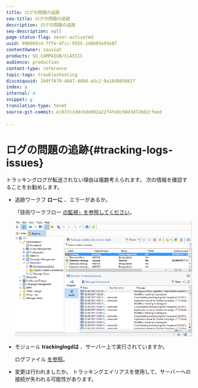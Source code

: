 ```yaml
---
title: ログの問題の追跡
seo-title: ログの問題の追跡
description: ログの問題の追跡
seo-description: null
page-status-flag: never-activated
uuid: 996869c4-7ffe-4fcc-9555-1d8b65e93e87
contentOwner: sauviat
products: SG_CAMPAIGN/CLASSIC
audience: production
content-type: reference
topic-tags: troubleshooting
discoiquuid: 1b9ff479-4847-408d-a5c2-9a164805081f
index: y
internal: n
snippet: y
translation-type: tm+mt
source-git-commit: e1937c1ddcbde092a22f4fe8c50d3d72b02cfeed

---
```



# ログの問題の追跡{#tracking-logs-issues}

トラッキングログが転送されない理由は複数考えられます。 次の情報を確認することをお勧めします。

* 追跡ワークフ **ローに** 、エラーがあるか。

   「技術ワークフロー [の監視」を参照してください](../../workflow/using/monitoring-technical-workflows.md)。

   ![](assets/tracking_scheduled_task.png)

* モジュール **trackinglogdは** 、サーバー上で実行されていますか。

   ログファイル [を参照](../../production/using/log-files.md)。

* 変更は行われましたか。 トラッキングエイリアスを使用して、サーバーへの接続が失われる可能性があります。

